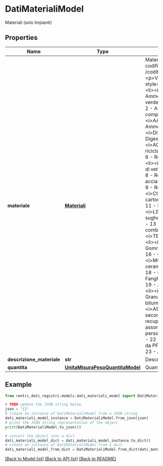 # DatiMaterialiModel

Materiali (solo Impianti)

## Properties

Name | Type | Description | Notes
------------ | ------------- | ------------- | -------------
**materiale** | [**Materiali**](Materiali.md) | Materiale  Vedi API di codifica: &lt;i&gt;GET /codifiche/v1.0/materiali&lt;/i&gt;&lt;p&gt;Valori ammessi:&lt;ul style&#x3D;\&quot;margin:0\&quot;&gt;&lt;li&gt;&lt;i&gt;ACV&lt;/i&gt; - 1 - Ammendante compostato verde&lt;/li&gt;&lt;li&gt;&lt;i&gt;ACM&lt;/i&gt; - 2 - Ammendante compostato misto&lt;/li&gt;&lt;li&gt;&lt;i&gt;AA&lt;/i&gt; - 3 - Altri Ammendanti&lt;/li&gt;&lt;li&gt;&lt;i&gt;DIG&lt;/i&gt; - 4 - Digestato&lt;/li&gt;&lt;li&gt;&lt;i&gt;AGG&lt;/i&gt; - 5 - Aggregati riciclati&lt;/li&gt;&lt;li&gt;&lt;i&gt;RA&lt;/i&gt; - 6 - Rottami di alluminio&lt;/li&gt;&lt;li&gt;&lt;i&gt;RV&lt;/i&gt; - 7 - Rottami di vetro&lt;/li&gt;&lt;li&gt;&lt;i&gt;RFA&lt;/i&gt; - 8 - Rottami di ferro e acciaio&lt;/li&gt;&lt;li&gt;&lt;i&gt;RR&lt;/i&gt; - 9 - Rottami di rame&lt;/li&gt;&lt;li&gt;&lt;i&gt;CC&lt;/i&gt; - 10 - Carta e cartone&lt;/li&gt;&lt;li&gt;&lt;i&gt;PLA&lt;/i&gt; - 11 - Plastica&lt;/li&gt;&lt;li&gt;&lt;i&gt;LS&lt;/i&gt; - 12 - Legno e sughero&lt;/li&gt;&lt;li&gt;&lt;i&gt;CSS&lt;/i&gt; - 13 - CSS – combustibile&lt;/li&gt;&lt;li&gt;&lt;i&gt;TE&lt;/i&gt; - 14 - Tessili&lt;/li&gt;&lt;li&gt;&lt;i&gt;GOM&lt;/i&gt; - 15 - Gomma&lt;/li&gt;&lt;li&gt;&lt;i&gt;CU&lt;/i&gt; - 16 - Cuoio&lt;/li&gt;&lt;li&gt;&lt;i&gt;MC&lt;/i&gt; - 17 - Materiali ceramici&lt;/li&gt;&lt;li&gt;&lt;i&gt;CF&lt;/i&gt; - 18 - Correttivi da Fanghi&lt;/li&gt;&lt;li&gt;&lt;i&gt;AF&lt;/i&gt; - 19 - Altri Fertilizzanti&lt;/li&gt;&lt;li&gt;&lt;i&gt;GCB&lt;/i&gt; - 20 - Granulato di Conglomerato bituminoso&lt;/li&gt;&lt;li&gt;&lt;i&gt;ASS&lt;/i&gt; - 21 - Materiali secondari derivanti dal recupero di prodotti assorbenti per la persona&lt;/li&gt;&lt;li&gt;&lt;i&gt;GMV&lt;/i&gt; - 22 - Gomma vulcanizzata da PFU&lt;/li&gt;&lt;li&gt;&lt;i&gt;A&lt;/i&gt; - 23 - Altro&lt;/li&gt;&lt;/ul&gt;&lt;/p&gt; | 
**descrizione_materiale** | **str** | Descrizione materiale | [optional] 
**quantita** | [**UnitaMisuraPesoQuantitaModel**](UnitaMisuraPesoQuantitaModel.md) | Quantità | [optional] 

## Example

```python
from rentri_dati_registri.models.dati_materiali_model import DatiMaterialiModel

# TODO update the JSON string below
json = "{}"
# create an instance of DatiMaterialiModel from a JSON string
dati_materiali_model_instance = DatiMaterialiModel.from_json(json)
# print the JSON string representation of the object
print(DatiMaterialiModel.to_json())

# convert the object into a dict
dati_materiali_model_dict = dati_materiali_model_instance.to_dict()
# create an instance of DatiMaterialiModel from a dict
dati_materiali_model_from_dict = DatiMaterialiModel.from_dict(dati_materiali_model_dict)
```
[[Back to Model list]](../README.md#documentation-for-models) [[Back to API list]](../README.md#documentation-for-api-endpoints) [[Back to README]](../README.md)


